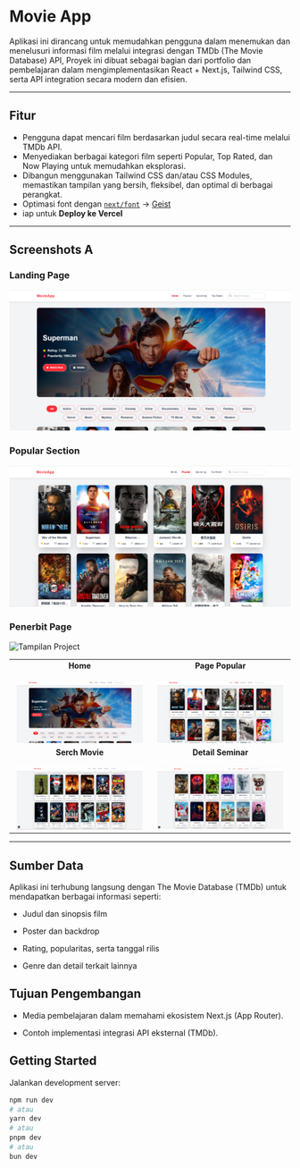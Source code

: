 # Movie App

Aplikasi ini dirancang untuk memudahkan pengguna dalam menemukan dan menelusuri informasi film melalui integrasi dengan TMDb (The Movie Database) API, Proyek ini dibuat sebagai bagian dari portfolio dan pembelajaran dalam mengimplementasikan React + Next.js, Tailwind CSS, serta API integration secara modern dan efisien.

---

## Fitur
- Pengguna dapat mencari film berdasarkan judul secara real-time melalui TMDb API.
- Menyediakan berbagai kategori film seperti Popular, Top Rated, dan Now Playing untuk memudahkan eksplorasi.
- Dibangun menggunakan Tailwind CSS dan/atau CSS Modules, memastikan tampilan yang bersih, fleksibel, dan optimal di berbagai perangkat.
- Optimasi font dengan [`next/font`](https://nextjs.org/docs/app/building-your-application/optimizing/fonts) → [Geist](https://vercel.com/font)
- iap untuk **Deploy ke Vercel**

---

## Screenshots A

### Landing Page
![Tampilan Project](./github/landingPage.png)

### Popular Section
![Tampilan Project](./github/popular.PNG)

### Penerbit Page
![Tampilan Project](./github/penerbit.PNG)

<table align="center">
  <tr>
    <td align="center" width="50%">
      <strong>Home</strong><br><br>
      <img src="./github/landingPage.png" width="95%" alt="Home">
    </td>
    <td align="center" width="50%">
      <strong>Page Popular</strong><br><br>
      <img src="./github/popular.PNG" width="95%" alt="Login">
    </td>
  </tr>
  <tr>
    <td align="center" width="50%">
      <strong>Serch Movie</strong><br><br>
      <img src="./github/serch.PNG" width="95%" alt="Dashboard">
    </td>
    <td align="center" width="50%">
      <strong>Detail Seminar</strong><br><br>
      <img src="./github/upcoming.PNG" width="95%" alt="Detail Seminar">
    </td>
  </tr>
  
</table>


---

## Sumber Data

Aplikasi ini terhubung langsung dengan The Movie Database (TMDb) untuk mendapatkan berbagai informasi seperti:

- Judul dan sinopsis film

- Poster dan backdrop

- Rating, popularitas, serta tanggal rilis

- Genre dan detail terkait lainnya


## Tujuan Pengembangan

- Media pembelajaran dalam memahami ekosistem Next.js (App Router).

- Contoh implementasi integrasi API eksternal (TMDb).


## Getting Started

Jalankan development server:

```bash
npm run dev
# atau
yarn dev
# atau
pnpm dev
# atau
bun dev

